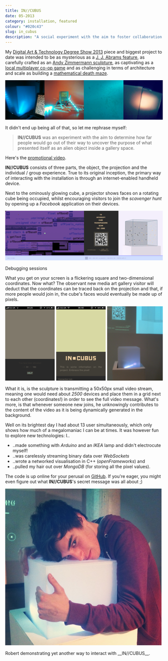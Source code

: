 ```yaml
---
title: IN//CUBUS
date: 05-2013
category: installation, featured
colour: "#020c43"
slug: in_cubus
description: "A social experiment with the aim to foster collaboration between strangers in a physical space."
---
```


My [Digital Art & Technology Degree Show 2013](http://2013.digitalartandtechnology.co.uk/) piece and biggest project to date was intended to be as mysterious as a [J. J. Abrams feature](http://www.ted.com/talks/j_j_abrams_mystery_box.html), as carefully crafted as an [Andy Zimmermann sculpture](http://andyzimmermann.com), as captivating as a [local multiplayer co-op game](http://zelda.com/fourswordsanniversary/) and as challenging in terms of architecture and scale as building a [mathematical death maze](http://www.imdb.com/title/tt0123755/).

![Development Impressions](development.jpg)

It didn't end up being all of that, so let me rephrase myself: 
        
> __IN//CUBUS__ was an experiment with the aim to determine how far people would go out of their way to uncover the purpose of what presented itself as an alien object inside a gallery space.

Here's the [promotional video](http://www.youtube.com/embed/7iwos1oSYpQ).

__IN//CUBUS__ consists of three parts, the object, the projection and the individual / group experience. True to its original inception, the primary way of interacting with the installation is through an internet-enabled handheld device. 

Next to the ominously glowing cube, a projector shows faces on a rotating cube being occupied, whilst encouraging visitors to join the _scavenger hunt_ by opening up a _Facebook_ application on their devices. 

![Debugging session](debugging.png)

<p class="caption">Debugging sessions</p>

What you get on your screen is a flickering square and two-dimensional coordinates. Now what? The observant new media art gallery visitor will deduct that the coordinates can be traced back on the projection and that, if more people would join in, the cube's faces would eventually be made up of pixels.

![End result](production.png)

What it is, is the sculpture is transmitting a 50x50px small video stream, meaning one would need about _2500_ devices and place them in a grid next to each other (coordinates!) in order to see the full video message. What's more, is that whenever someone new joins, he unknowingly contributes to the content of the video as it is being dynamically generated in the background.

Well on its brightest day I had about 13 user simultaneously, which only shows how much of a megalomaniac I can be at times. It was however fun to explore new technologies: I..

- ..made something with _Arduino_ and an _IKEA_ lamp and didn't electrocute myself!
- ..was carelessly streaming binary data over _WebSockets_ 
- ..wrote a networked visualisation in C++ (_openFrameworks_) and
- ..pulled my hair out over _MongoDB_ (for storing all the pixel values). 

The code is up online for your perusal on [GitHub](https://github.com/bloomingbridges/IN_CUBUS). If you're eager, you might even figure out what __IN//CUBUS__'s secret message was all about ;)

![IN//CUBUS Love](cubehug.jpg)

<p class="caption">Robert demonstrating yet another way to interact with __IN//CUBUS__.</p>